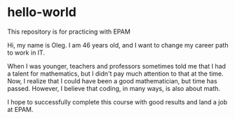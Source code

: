 # hello-world
This repository is for practicing with EPAM

Hi, my name is Oleg. I am 46 years old, and I want to change my career path to work in IT.

When I was younger, teachers and professors sometimes told me that I had a talent for mathematics, but I didn't pay much attention to that at the time. Now, I realize that I could have been a good mathematician, but time has passed. However, I believe that coding, in many ways, is also about math.

I hope to successfully complete this course with good results and land a job at EPAM.
